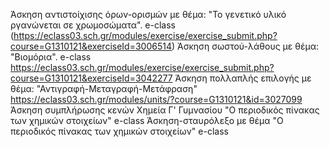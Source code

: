 Άσκηση αντιστοίχισης όρων-ορισμών με θέμα: "Το γενετικό υλικό ργανώνεται σε χρωμοσώματα".  e-class (https://eclass03.sch.gr/modules/exercise/exercise_submit.php?course=G1310121&exerciseId=3006514)
Άσκηση σωστού-λάθους με θέμα: "Βιομόρια".  e-class https://eclass03.sch.gr/modules/exercise/exercise_submit.php?course=G1310121&exerciseId=3042277
Άσκηση πολλαπλής επιλογής με θέμα: "Αντιγραφή-Μεταγραφή-Μετάφραση" https://eclass03.sch.gr/modules/units/?course=G1310121&id=3027099
Άσκηση συμπλήρωσης κενών Χημεία Γ' Γυμνασίου "Ο περιοδικός πίνακας των χημικών στοιχείων" e-class
Άσκηση-σταυρόλεξο με θέμα "Ο περιοδικός πίνακας των χημικών στοιχείων" e-class 
